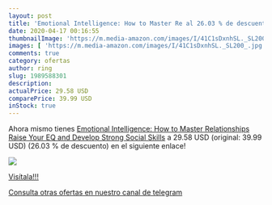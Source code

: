 ```yaml
---
layout: post
title: 'Emotional Intelligence: How to Master Re al 26.03 % de descuento'
date: 2020-04-17 00:16:55
thumbnailImage: 'https://m.media-amazon.com/images/I/41C1sDxnhSL._SL200_.jpg'
images: [ 'https://m.media-amazon.com/images/I/41C1sDxnhSL._SL200_.jpg' ]
comments: true
category: ofertas
author: ring
slug: 1989588301
description:
actualPrice: 29.58 USD
comparePrice: 39.99 USD
inStock: true
---
```


Ahora mismo tienes [Emotional Intelligence: How to Master Relationships  Raise Your EQ  and Develop Strong Social Skills](https://www.amazon.com/dp/1989588301/?tag=redken08-20) a 29.58 USD (original: 39.99 USD) (26.03 %  de descuento) en el siguiente enlace!

[![](https://m.media-amazon.com/images/I/41C1sDxnhSL._SL200_.jpg)](https://www.amazon.com/dp/1989588301/?tag=redken08-20)

[Visítala!!!](https://www.amazon.com/dp/1989588301/?tag=redken08-20)

[Consulta otras ofertas en nuestro canal de telegram](https://t.me/s/ofertas25)
